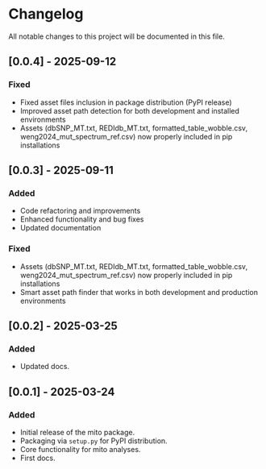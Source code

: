 # Changelog

All notable changes to this project will be documented in this file.

## [0.0.4] - 2025-09-12
### Fixed
- Fixed asset files inclusion in package distribution (PyPI release)
- Improved asset path detection for both development and installed environments
- Assets (dbSNP_MT.txt, REDIdb_MT.txt, formatted_table_wobble.csv, weng2024_mut_spectrum_ref.csv) now properly included in pip installations

## [0.0.3] - 2025-09-11
### Added
- Code refactoring and improvements
- Enhanced functionality and bug fixes
- Updated documentation

### Fixed
- Assets (dbSNP_MT.txt, REDIdb_MT.txt, formatted_table_wobble.csv, weng2024_mut_spectrum_ref.csv) now properly included in pip installations
- Smart asset path finder that works in both development and production environments

## [0.0.2] - 2025-03-25
### Added
- Updated docs.

## [0.0.1] - 2025-03-24
### Added
- Initial release of the mito package.
- Packaging via `setup.py` for PyPI distribution.
- Core functionality for mito analyses.
- First docs.

